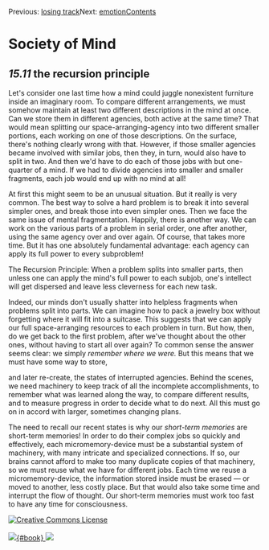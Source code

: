 <div class="chapnav">

<span class="prev">Previous: [losing
track](./som-15.10.html)</span><span class="next">Next:
[emotion](./som-16.html)</span><span
class="contents">[Contents](index.html)</span>
<div class="titlebar">

Society of Mind
===============

</div>

</div>

*15.11* the recursion principle
-------------------------------

Let's consider one last time how a mind could juggle nonexistent
furniture inside an imaginary room. To compare different arrangements,
we must somehow maintain at least two different descriptions in the mind
at once. Can we store them in different agencies, both active at the
same time? That would mean splitting our space-arranging-agency into two
different smaller portions, each working on one of those descriptions.
On the surface, there's nothing clearly wrong with that. However, if
those smaller agencies became involved with similar jobs, then they, in
turn, would also have to split in two. And then we'd have to do each of
those jobs with but one-quarter of a mind. If we had to divide agencies
into smaller and smaller fragments, each job would end up with no mind
at all!

At first this might seem to be an unusual situation. But it really is
very common. The best way to solve a hard problem is to break it into
several simpler ones, and break those into even simpler ones. Then we
face the same issue of mental fragmentation. Happily, there is another
way. We can work on the various parts of a problem in serial order, one
after another, using the same agency over and over again. Of course,
that takes more time. But it has one absolutely fundamental advantage:
each agency can apply its full power to every subproblem!

The Recursion Principle: When a problem splits into smaller parts, then
unless one can apply the mind's full power to each subjob, one's
intellect will get dispersed and leave less cleverness for each new
task.

Indeed, our minds don't usually shatter into helpless fragments when
problems split into parts. We can imagine how to pack a jewelry box
without forgetting where it will fit into a suitcase. This suggests that
we can apply our full space-arranging resources to each problem in turn.
But how, then, do we get back to the first problem, after we've thought
about the other ones, without having to start all over again? To common
sense the answer seems clear: we simply *remember where we were.* But
this means that we must have some way to store,

and later re-create, the states of interrupted agencies. Behind the
scenes, we need machinery to keep track of all the incomplete
accomplishments, to remember what was learned along the way, to compare
different results, and to measure progress in order to decide what to do
next. All this must go on in accord with larger, sometimes changing
plans.

The need to recall our recent states is why our *short-term memories*
are short-term memories! In order to do their complex jobs so quickly
and effectively, each micromemory-device must be a substantial system of
machinery, with many intricate and specialized connections. If so, our
brains cannot afford to make too many duplicate copies of that
machinery, so we must reuse what we have for different jobs. Each time
we reuse a micromemory-device, the information stored inside must be
erased — or moved to another, less costly place. But that would also
take some time and interrupt the flow of thought. Our short-term
memories must work too fast to have any time for consciousness.

<div class="footer">

[![Creative Commons
License](http://i.creativecommons.org/l/by-nc-sa/3.0/80x15.png)](http://creativecommons.org/licenses/by-nc-sa/3.0/deed.en_US)\
\
[![](./images/som_book.jpeg){#book}
![](./images/a_logo_17.gif)](http://www.amazon.com/gp/product/0671657135?ie=UTF8&camp=1789&creativeASIN=0671657135&linkCode=xm2&tag=marvinminsky)

</div>
